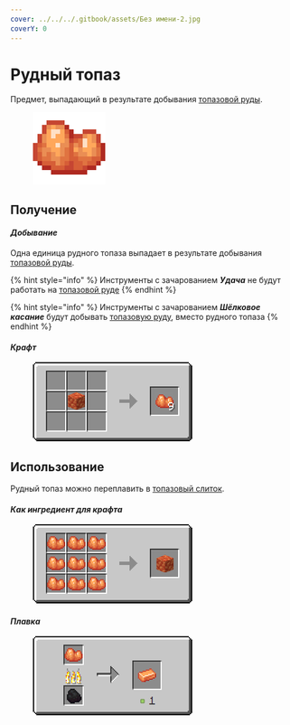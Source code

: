 ```yaml
---
cover: ../../../.gitbook/assets/Без имени-2.jpg
coverY: 0
---
```


# Рудный топаз

Предмет, выпадающий в результате добывания [топазовой руды](../../rudy/topazovaya-ruda.md).

<figure><img src="../../../.gitbook/assets/raw_orange_ore (1).png" alt=""><figcaption></figcaption></figure>

## Получение

#### _Добывание_

Одна единица рудного топаза выпадает в результате добывания [топазовой руды](../../rudy/topazovaya-ruda.md).

{% hint style="info" %}
Инструменты с зачарованием _**Удача**_ не будут работать на [топазовой руде](../../rudy/topazovaya-ruda.md)
{% endhint %}

{% hint style="info" %}
Инструменты с зачарованием _**Шёлковое касание**_ будут добывать [топазовую руду](../../rudy/topazovaya-ruda.md), вместо рудного топаза
{% endhint %}

#### _Крафт_



<figure><img src="../../../.gitbook/assets/raw_orange_ore_result-multi.png" alt=""><figcaption></figcaption></figure>

## Использование

Рудный топаз можно переплавить в [топазовый слиток](topazovyi-slitok.md).

#### _Как ингредиент для крафта_

<figure><img src="../../../.gitbook/assets/raw_orange_ore_block_result-x1.png" alt=""><figcaption></figcaption></figure>

#### _Плавка_

<figure><img src="../../../.gitbook/assets/raw_orange_ore_ing.png" alt=""><figcaption></figcaption></figure>
